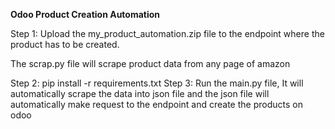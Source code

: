 **Odoo Product Creation Automation**

Step 1: Upload the my_product_automation.zip file to the endpoint where the product has to be created.

The scrap.py file will scrape product data from any page of amazon

Step 2: pip install -r requirements.txt
Step 3: Run the main.py file, It will automatically scrape the data into json file and the json file will automatically make request to the endpoint and create the products on odoo

